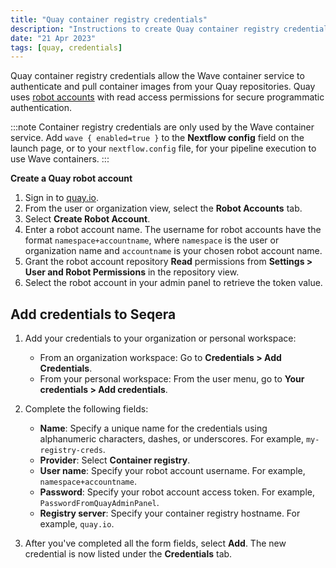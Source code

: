 ```yaml
---
title: "Quay container registry credentials"
description: "Instructions to create Quay container registry credentials in Seqera Platform."
date: "21 Apr 2023"
tags: [quay, credentials]
---
```


Quay container registry credentials allow the Wave container service to authenticate and pull container images from your Quay repositories. Quay uses [robot accounts](https://docs.quay.io/glossary/robot-accounts.html) with read access permissions for secure programmatic authentication.

:::note
Container registry credentials are only used by the Wave container service. Add `wave { enabled=true }` to the **Nextflow config** field on the launch page, or to your `nextflow.config` file, for your pipeline execution to use Wave containers.
:::

**Create a Quay robot account**

1. Sign in to [quay.io](https://quay.io/).
2. From the user or organization view, select the **Robot Accounts** tab.
3. Select **Create Robot Account**.
4. Enter a robot account name. The username for robot accounts have the format `namespace+accountname`, where `namespace` is the user or organization name and `accountname` is your chosen robot account name.
5. Grant the robot account repository **Read** permissions from **Settings > User and Robot Permissions** in the repository view.
6. Select the robot account in your admin panel to retrieve the token value.

## Add credentials to Seqera

1.  Add your credentials to your organization or personal workspace:
    - From an organization workspace: Go to **Credentials > Add Credentials**.
    - From your personal workspace: From the user menu, go to **Your credentials > Add credentials**.

2.  Complete the following fields:

    - **Name**: Specify a unique name for the credentials using alphanumeric characters, dashes, or underscores. For example, `my-registry-creds`.
    - **Provider**: Select **Container registry**.
    - **User name**: Specify your robot account username. For example, `namespace+accountname`.
    - **Password**: Specify your robot account access token. For example, `PasswordFromQuayAdminPanel`.
    - **Registry server**: Specify your container registry hostname. For example, `quay.io`.

3.  After you've completed all the form fields, select **Add**. The new credential is now listed under the **Credentials** tab.
